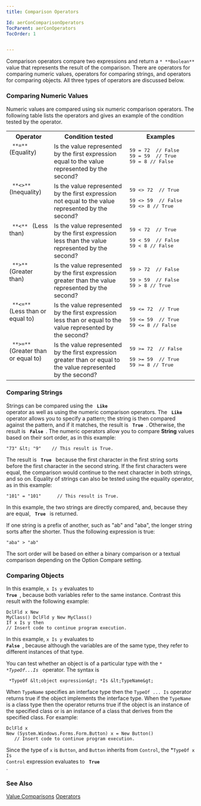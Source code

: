 ```yaml
---
title: Comparison Operators

Id: aerConComparisonOperators
TocParent: aerConOperators
TocOrder: 1


---
```


<p> Comparison operators compare two expressions and return a <code>* **Boolean** </code> value that represents the result of the comparison. There are operators for comparing numeric values, operators for comparing strings, and operators for comparing objects. All three types of operators are discussed below. 

### Comparing Numeric Values
Numeric values are compared using six numeric comparison operators. The following table lists the operators and gives an example of the condition tested by the operator. 

<table class="dtTABLE" id="Table2" cellspacing="0" width="85%">
                <tr valign="top">
                    <th colspan="1" rowspan="1" style="width: 19%">
                        Operator
                    </th>
                    <th colspan="1" rowspan="1" width="34%">
                        Condition tested
                    </th>
                    <th colspan="1" rowspan="1" style="width: 28%">
                        Examples
                    </th>
                </tr>
                <tr valign="top">
                    <td colspan="1" rowspan="1" style="height: 101px; width: 19%">
                        <code> **=** </code> (Equality)
                    </td>
                    <td colspan="1" rowspan="1" width="34%" style="height: 101px">Is the value represented by the first expression equal to the value represented by the second?</td>
                    <td colspan="1" rowspan="1" style="height: 101px; width: 28%">
                        <pre class="prettyprint">59 = 72  // False
59 = 59  // True
59 = 8 // False</pre>
                    </td>
                </tr>
                <tr valign="top">
                    <td colspan="1" rowspan="1" style="width: 19%">
                        <code> **&lt;&gt;** </code> (Inequality)
                    </td>
                    <td colspan="1" rowspan="1" width="34%">Is the value represented by the first expression not equal to the value represented by the second?</td>
                    <td colspan="1" rowspan="1" style="width: 28%">
                        <pre class="prettyprint">59 &lt;&gt; 72  // True
</pre>
                        <pre class="prettyprint">59 &lt;&gt; 59  // False
59 &lt;&gt; 8 // True</pre>
                    </td>
                </tr>
                <tr valign="top">
                    <td colspan="1" rowspan="1" style="width: 19%">
                        <code> **&lt;** </code> (Less than)
                    </td>
                    <td colspan="1" rowspan="1" width="34%">
                        Is the value represented by the first expression less than
                        the value represented by the second?
                    </td>
                    <td colspan="1" rowspan="1" style="width: 28%">
                        <pre class="prettyprint">59 &lt; 72  // True
</pre>
                        <pre class="prettyprint">59 &lt; 59  // False 
59 &lt; 8 // False</pre>
                    </td>
                </tr>
                <tr valign="top">
                    <td colspan="1" rowspan="1" style="width: 19%">
                        <code> **&gt;** </code> (Greater than)
                    </td>
                    <td colspan="1" rowspan="1" width="34%">Is the value represented by the first expression greater than the value represented by the second?</td>
                    <td colspan="1" rowspan="1" style="width: 28%">
                        <pre class="prettyprint">59 &gt; 72  // False
</pre>
                        <pre class="prettyprint">59 &gt; 59  // False
59 &gt; 8 // True</pre>
                    </td>
                </tr>
                <tr valign="top">
                    <td colspan="1" rowspan="1" style="width: 19%">
                        <code> **&lt;=** </code> (Less than or equal to)
                    </td>
                    <td colspan="1" rowspan="1" width="34%">Is the value represented by the first expression less than or equal to the value represented by the second?</td>
                    <td colspan="1" rowspan="1" style="width: 28%">
                        <pre class="prettyprint">59 &lt;= 72  // True
</pre>
                        <pre class="prettyprint">59 &lt;= 59  // True
59 &lt;= 8 // False</pre>
                    </td>
                </tr>
                <tr valign="top">
                    <td colspan="1" rowspan="1" style="width: 19%">
                        <code> **&gt;=** </code> (Greater than or equal to)
                    </td>
                    <td colspan="1" rowspan="1" width="34%">Is the value represented by the first expression greater than or equal to the value represented by the second?</td>
                    <td colspan="1" rowspan="1" style="width: 28%">
                        <pre class="prettyprint">59 &gt;= 72  // False
</pre>
                        <pre class="prettyprint">59 &gt;= 59  // True
59 &gt;= 8 // True</pre>
                    </td>
                </tr>
</table>

### Comparing Strings
Strings can be compared using the <code> **Like** </code> operator as well as using the numeric comparison operators. The <code> **Like** </code> operator allows you to specify a pattern; the string is then compared against the pattern, and if it matches, the result is <code> **True** </code>. Otherwise, the result is <code> **False** </code>. The numeric operators allow you to compare **String** values based on their sort order, as in this example: 

```
"73" &lt; "9"    // This result is True.
```

The result is <code> **True** </code> because the first character in the first string sorts before the first character in the second string. If the first characters were equal, the comparison would continue to the next character in both strings, and so on. Equality of strings can also be tested using the equality operator, as in this example: 

```
"101" = "101"      // This result is True.
```

In this example, the two strings are directly compared, and, because they are equal, <code> **True** </code> is returned. 

If one string is a prefix of another, such as "ab" and "aba", the longer string sorts after the shorter. Thus the following expression is true: 

<code>"aba" &gt; "ab"</code> 

The sort order will be based on either a binary comparison or a textual comparison depending on the Option Compare setting. 

### Comparing Objects
In this example, <code>x Is y</code> evaluates to <code> **True** </code>, because both variables refer to the same instance. Contrast this result with the following example: 

```
DclFld x New
MyClass() DclFld y New MyClass()
If x Is y then
// Insert code to continue program execution.
```

In this example, <code>x Is y</code> evaluates to <code> **False** </code>, because although the variables are of the same type, they refer to different instances of that type. 

You can test whether an object is of a particular type with the <code>* **TypeOf...*Is** </code> operator. The syntax is 

```
 *TypeOf &lt;object expression&gt; *Is &lt;TypeName&gt;
```

When <code>TypeName</code> specifies an interface type then the <code>TypeOf ... Is</code> operator returns true if the object implements the interface type. When the <code>TypeName</code> is a class type then the operator returns true if the object is an instance of the specified class or is an instance of a class that derives from the specified class. For example: 

```
DclFld x
New (System.Windows.Forms.Form.Button) x = New Button()
   // Insert code to continue program execution.
```

Since the type of <code class="ce">x</code> is <code class="ce">Button</code>, and <code class="ce">Button</code> inherits from <code class="ce">Control</code>, the *<code>TypeOf x Is Control</code> expression evaluates to <code> **True** </code>. 

### See Also
[Value Comparisons](aerConValueComparisons.html)
[Operators](aerConOperators.html) 
